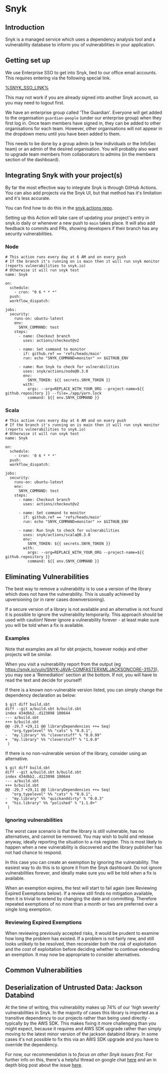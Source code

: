 # Snyk

## Introduction

Snyk is a managed service which uses a dependency analysis tool and a vulnerability database to inform you of
vulnerabilities in your application.

## Getting set up

We use Enterprise SSO to get into Snyk, tied to our office email accounts. This requires entering via the following
special link.

[%SNYK_SSO_LINK%](%SNYK_SSO_LINK%)

This may not work if you are already signed into another Snyk account, so you may need to logout first.

We have an enterprise group called 'The Guardian'. Everyone will get added to the organisation `guardian-people`
(under our enterprise group) when they first log in. Once team members have signed in, they can be added
to other organisations for each team. However, other organisations will not appear in the dropdown menu until
you have been added to them.

This needs to be done by a group admin (a few individuals or the InfoSec team) or an admin of the desired
organisation. You will probably also want to upgrade team members from collaborators to admins (in the members
section of the dashboard).

## Integrating Snyk with your project(s)

By far the most effective way to integrate Snyk is through GitHub Actions. You can also add projects via the Snyk UI, but that method has it's limitation and it's less accurate.

You can find how to do this in the [snyk actions repo](https://github.com/guardian/.github/tree/main/.github/workflows).

Setting up this Action will take care of updating your project's entry in snyk.io daily or whenever a new push to `main` takes place. It will also add feedback to commits and PRs, showing developers if their branch has any security vulnerabilities.


### Node
```
# This action runs every day at 6 AM and on every push
# If the branch it's running on is main then it will run snyk monitor (reports vulnerabilities to snyk.io)
# Otherwise it will run snyk test
name: Snyk

on:
  schedule:
    - cron: "0 6 * * *"
  push:
  workflow_dispatch:

jobs:
  security:
    runs-on: ubuntu-latest
    env:
      SNYK_COMMAND: test
    steps:
      - name: Checkout branch
        uses: actions/checkout@v2

      - name: Set command to monitor
        if: github.ref == 'refs/heads/main'
        run: echo "SNYK_COMMAND=monitor" >> $GITHUB_ENV

      - name: Run Snyk to check for vulnerabilities
        uses: snyk/actions/node@0.3.0
        env:
          SNYK_TOKEN: ${{ secrets.SNYK_TOKEN }}
        with:
          args: --org=REPLACE_WITH_YOUR_ORG --project-name=${{ github.repository }} --file=./app/yarn.lock
          command: ${{ env.SNYK_COMMAND }}

```

### Scala

```
# This action runs every day at 6 AM and on every push
# If the branch it's running on is main then it will run snyk monitor (reports vulnerabilities to snyk.io)
# Otherwise it will run snyk test
name: Snyk

on:
  schedule:
    - cron: '0 6 * * *'
  push:
  workflow_dispatch:

jobs:
  security:
    runs-on: ubuntu-latest
    env:
      SNYK_COMMAND: test
    steps:
      - name: Checkout branch
        uses: actions/checkout@v2

      - name: Set command to monitor
        if: github.ref == 'refs/heads/main'
        run: echo "SNYK_COMMAND=monitor" >> $GITHUB_ENV

      - name: Run Snyk to check for vulnerabilities
        uses: snyk/actions/scala@0.3.0
        env:
          SNYK_TOKEN: ${{ secrets.SNYK_TOKEN }}
        with:
          args: --org=REPLACE_WITH_YOUR_ORG --project-name=${{ github.repository }}
          command: ${{ env.SNYK_COMMAND }}
```

## Eliminating Vulnerabilities

The best way to remove a vulnerability is to use a version of the library which does not have the vulnerability.
This is usually achieved by upversioning (or in rarer cases downversioning).

If a secure version of a library is not available and an alternative is not found it is possible to
ignore the vulnerability temporarily. This approach should be used with caution!
Never ignore a vulnerability forever - at least make sure you will be told when a fix is available.

### Examples

Note that examples are all for sbt projects, however nodejs and other projects will be similar.

When you visit a vulnerability report from the output (eg https://snyk.io/vuln/SNYK-JAVA-COMFASTERXMLJACKSONCORE-31573),
you may see a 'Remediation' section at the bottom.  If not, you will have to read the text and decide for yourself!

If there is a known non-vulnerable version listed, you can simply change the dependency declaration as below:

```
$ git diff build.sbt
diff --git a/build.sbt b/build.sbt
index 434dbb2..d123098 100644
--- a/build.sbt
+++ b/build.sbt
@@ -29,7 +29,11 @@ libraryDependencies ++= Seq(
   "org.typelevel" %% "cats" % "0.8.1",
-  "my.library" %% "cleverstuff" % "0.0.99"
+  "my.library" %% "cleverstuff" % "1.0.0"
 )

```

If there is no non-vulnerable version of the library, consider using an alternative.

```
$ git diff build.sbt
diff --git a/build.sbt b/build.sbt
index 434dbb2..d123098 100644
--- a/build.sbt
+++ b/build.sbt
@@ -29,7 +29,11 @@ libraryDependencies ++= Seq(
   "org.typelevel" %% "cats" % "0.8.1",
-  "my.library" %% "quickanddirty" % "0.0.3"
+  "his.library" %% "polished" % "1.1.0+"
 )

```

### Ignoring vulnerabilities

The worst case scenario is that the library is still vulnerable, has no alternatives, and cannot be removed.  You
may wish to build and release anyway, ideally reporting the situation to a risk register. This is most likely to happen when
a new vulnerability is discovered and the library publisher has not had chance to respond.

In this case you can create an exemption by ignoring the vulnerability. The easiest way to do this is to ignore it
from the Snyk dashboard. Do not ignore vulnerabilities forever, and ideally make sure you will be told when a fix
is available.

When an exemption expires, the test will start to fail again (see Reviewing Expired Exemptions below).
If a review still finds no mitigation available, then it is trivial to extend by changing the date and committing.
Therefore repeated exemptions of no more than a month or two are preferred over a single long exemption.

### Reviewing Expired Exemptions

When reviewing previously accepted risks, it would be prudent to examine how long the problem has existed.
If a problem is not fairly new, and still looks unlikely to be resolved, then reconsider both the _risk_ of exploitation and
the _cost_ of exploitation before deciding whether to continue extending an exemption.  It may now be
appropriate to consider alternatives.

## Common Vulnerabilities

## Deserialization of Untrusted Data: Jackson Databind
At the time of writing, this vulnerability makes up 74% of our 'high severity' vulnerabilities in Snyk. In the majority
of cases this library is imported as a transitive dependency to our projects rather than being used directly - typically
by the AWS SDK. This makes fixing it more challenging than you might expect, because it requires and AWS SDK upgrade
rather than simply moving to the latest minor version of the jackson databind library. In some cases it's not possible to fix
this via an AWS SDK upgrade and you have to override the dependency.

For now, our recommendation is to *focus on other Snyk issues first*. For further info on this, there's a helpful thread
on google chat [here](https://chat.google.com/room/AAAAFug03y8/3p2y42sYhMc) and an in depth blog post about the issue
[here](https://cowtowncoder.medium.com/on-jackson-cves-dont-panic-here-is-what-you-need-to-know-54cd0d6e8062#da96).
